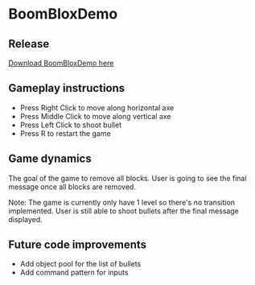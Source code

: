 # BoomBloxDemo
## Release
[Download BoomBloxDemo here](https://github.com/Storm-Develop/BoomBloxDemo/releases/tag/v1.0)

## Gameplay instructions

* Press Right Click to move along horizontal axe
* Press Middle Click to move along vertical axe
* Press Left Click to shoot bullet
* Press R to restart the game

## Game dynamics
The goal of the game to remove all blocks. 
User is going to see the final message once all blocks are removed.

Note: The game is currently only have 1 level so there's no transition implemented. 
User is still able to shoot bullets after the final message displayed.

## Future code improvements
* Add object pool for the list of bullets
* Add command pattern for inputs 
